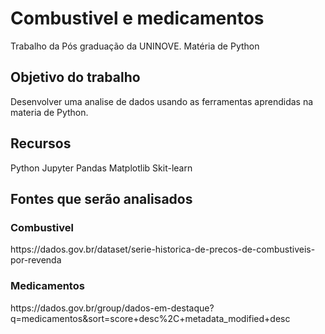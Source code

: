 <H1>Combustivel e medicamentos</H1>

Trabalho da Pós graduação da UNINOVE.
Matéria de Python

<H2>Objetivo do trabalho</H2>
Desenvolver uma analise de dados usando as ferramentas aprendidas na materia de Python.

<h2>Recursos</h2>
Python
Jupyter
Pandas
Matplotlib
Skit-learn



<h2>Fontes que serão analisados</h2>

<h3>Combustivel</h3>
https://dados.gov.br/dataset/serie-historica-de-precos-de-combustiveis-por-revenda

<h3>Medicamentos</h3>
https://dados.gov.br/group/dados-em-destaque?q=medicamentos&sort=score+desc%2C+metadata_modified+desc
